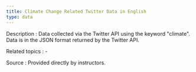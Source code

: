 ```yaml
---
title: Climate Change Related Twitter Data in English
type: data
---
```


Description
: Data collected via the Twitter API using the keyword "climate". Data is in the JSON format returned by the Twitter API.

Related topics
: - 

Source
: Provided directly by instructors.